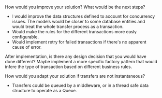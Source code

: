 How would you improve your solution? What would be the next steps?
- I would improve the data structures defined to account for concurrency issues. 
The models would be closer to some database entities and would treat the whole transfer process as a transaction.
- Would make the rules for the different transactions more easly configurable.
- Would implement retry for failed transactions if there's no apparent cause of error.

After implementation, is there any design decision that you would have done different?
 Maybe implement a more specific factory pattern that would infere the type of transaction based on different business rules.


How would you adapt your solution if transfers are not instantaneous?
- Transfers could be queued by a middleware, or in a thread safe data structure to operate as a Queue.
